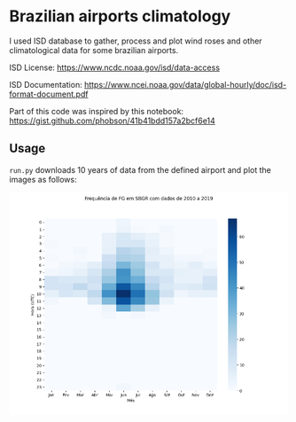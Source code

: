 # Brazilian airports climatology

I used ISD database to gather, process and plot wind roses and other climatological data for some brazilian airports.

ISD License: https://www.ncdc.noaa.gov/isd/data-access

ISD Documentation: https://www.ncei.noaa.gov/data/global-hourly/doc/isd-format-document.pdf

Part of this code was inspired by this notebook: https://gist.github.com/phobson/41b41bdd157a2bcf6e14

## Usage
`run.py` downloads 10 years of data from the defined airport and plot the images as follows:

![Fog Occurrence in SBGR](https://github.com/marciohssilveira/airports_climatology/blob/master/data/03_img_output/SBGR/fenomenos_significativos/wx_FG_SBGR_2011-2019.png)

